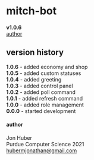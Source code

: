# mitch-bot
**v1.0.6**</br>
[author](#author)

## version history
**1.0.6** - added economy and shop</br>
**1.0.5** - added custom statuses</br>
**1.0.4** - added greeting</br>
**1.0.3** - added control panel</br>
**1.0.2** - added poll command</br>
**1.0.1** - added refresh command</br>
**1.0.0** - added role management</br>
**0.0.0** - started development

#### author
Jon Huber</br>
Purdue Computer Science 2021</br>
[hubermjonathan@gmail.com](mailto:hubermjonathan@gmail.com)
